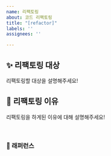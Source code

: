 ```yaml
---
name: 리팩토링
about: 코드 리팩토링
title: "[refactor]"
labels: ''
assignees: ''

---
```


## ✨ 리팩토링 대상

리팩토링할 대상을 설명해주세요!

## 📢 리팩토링 이유

리팩토링을 하게된 이유에 대해 설명해주세요!

<br>

### 📕 래퍼런스
